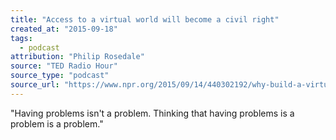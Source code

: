 ```yaml
---
title: "Access to a virtual world will become a civil right"
created_at: "2015-09-18"
tags:
  - podcast
attribution: "Philip Rosedale"
source: "TED Radio Hour"
source_type: "podcast"
source_url: "https://www.npr.org/2015/09/14/440302192/why-build-a-virtual-world"
---
```


"Having problems isn't a problem. Thinking that having problems is a problem is a problem."
